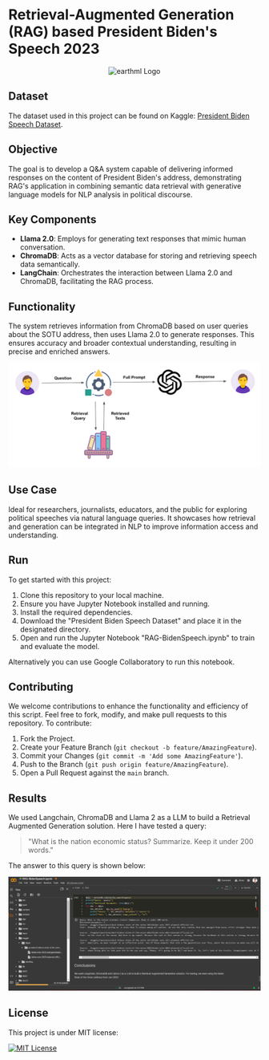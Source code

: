# Retrieval-Augmented Generation (RAG) based President Biden's Speech 2023

<p align="center">
  <img src="https://github.com/akhilchibber/RAG-BidenSpeech/blob/main/President_Biden.png?raw=true" alt="earthml Logo">
</p>

## Dataset

The dataset used in this project can be found on Kaggle: [President Biden Speech Dataset](https://www.kaggle.com/datasets/whegedusich/president-bidens-state-of-the-union-2023/data).

## Objective

The goal is to develop a Q&A system capable of delivering informed responses on the content of President Biden's address, demonstrating RAG's application in combining semantic data retrieval with generative language models for NLP analysis in political discourse.

## Key Components

- **Llama 2.0**: Employs for generating text responses that mimic human conversation.
- **ChromaDB**: Acts as a vector database for storing and retrieving speech data semantically.
- **LangChain**: Orchestrates the interaction between Llama 2.0 and ChromaDB, facilitating the RAG process.

## Functionality

The system retrieves information from ChromaDB based on user queries about the SOTU address, then uses Llama 2.0 to generate responses. This ensures accuracy and broader contextual understanding, resulting in precise and enriched answers.
<p align="center">
  <img src="https://github.com/akhilchibber/RAG-BidenSpeech/blob/main/RAG.png?raw=true" alt="earthml Logo">
</p>

## Use Case

Ideal for researchers, journalists, educators, and the public for exploring political speeches via natural language queries. It showcases how retrieval and generation can be integrated in NLP to improve information access and understanding.

## Run

To get started with this project:

1. Clone this repository to your local machine.
2. Ensure you have Jupyter Notebook installed and running.
3. Install the required dependencies.
4. Download the "President Biden Speech Dataset" and place it in the designated directory.
5. Open and run the Jupyter Notebook "RAG-BidenSpeech.ipynb" to train and evaluate the model.

Alternatively you can use Google Collaboratory to run this notebook.

## Contributing

We welcome contributions to enhance the functionality and efficiency of this script. Feel free to fork, modify, and make pull requests to this repository. To contribute:

1. Fork the Project.
2. Create your Feature Branch (`git checkout -b feature/AmazingFeature`).
3. Commit your Changes (`git commit -m 'Add some AmazingFeature'`).
4. Push to the Branch (`git push origin feature/AmazingFeature`).
5. Open a Pull Request against the `main` branch.

## Results

We used Langchain, ChromaDB and Llama 2 as a LLM to build a Retrieval Augmented Generation solution. Here I have tested a query:

>"What is the nation economic status? Summarize. Keep it under 200 words."

The answer to this query is shown below:

![results.png](results.png)

## License

This project is under MIT license:

[![MIT License](https://img.shields.io/badge/License-MIT-green.svg)](https://choosealicense.com/licenses/mit/)
